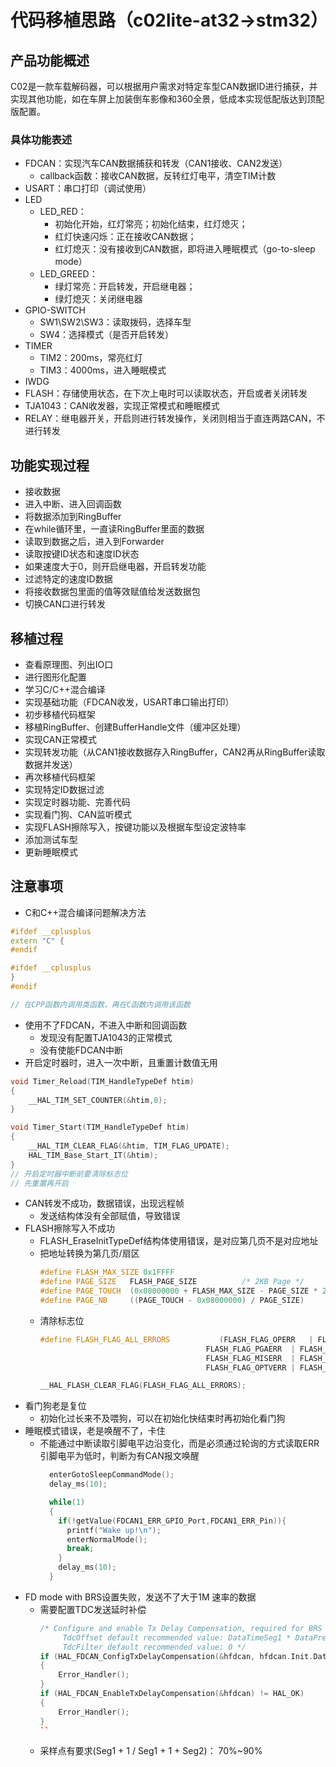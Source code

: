 # 代码移植思路（c02lite-at32->stm32）
## 产品功能概述
C02是一款车载解码器，可以根据用户需求对特定车型CAN数据ID进行捕获，并实现其他功能，如在车屏上加装倒车影像和360全景，低成本实现低配版达到顶配版配置。
### 具体功能表述
- FDCAN：实现汽车CAN数据捕获和转发（CAN1接收、CAN2发送）
  - callback函数：接收CAN数据，反转红灯电平，清空TIM计数
- USART：串口打印（调试使用）
- LED
  - LED_RED：
    - 初始化开始，红灯常亮；初始化结束，红灯熄灭；
    - 红灯快速闪烁：正在接收CAN数据；
    - 红灯熄灭：没有接收到CAN数据，即将进入睡眠模式（go-to-sleep mode）
  - LED_GREED：
    - 绿灯常亮：开启转发，开启继电器；
    - 绿灯熄灭：关闭继电器
- GPIO-SWITCH
  - SW1\SW2\SW3：读取拨码，选择车型
  - SW4：选择模式（是否开启转发）
- TIMER
  - TIM2：200ms，常亮红灯
  - TIM3：4000ms，进入睡眠模式
- IWDG
- FLASH：存储使用状态，在下次上电时可以读取状态，开启或者关闭转发
- TJA1043：CAN收发器，实现正常模式和睡眠模式
- RELAY：继电器开关，开启则进行转发操作，关闭则相当于直连两路CAN，不进行转发

## 功能实现过程
- 接收数据
- 进入中断、进入回调函数
- 将数据添加到RingBuffer
- 在while循环里，一直读RingBuffer里面的数据
- 读取到数据之后，进入到Forwarder
- 读取按键ID状态和速度ID状态
- 如果速度大于0，则开启继电器，开启转发功能
- 过滤特定的速度ID数据
- 将接收数据包里面的值等效赋值给发送数据包
- 切换CAN口进行转发

## 移植过程
- 查看原理图、列出IO口
- 进行图形化配置
- 学习C/C++混合编译
- 实现基础功能（FDCAN收发，USART串口输出打印）
- 初步移植代码框架
- 移植RingBuffer、创建BufferHandle文件（缓冲区处理）
- 实现CAN正常模式
- 实现转发功能（从CAN1接收数据存入RingBuffer，CAN2再从RingBuffer读取数据并发送）
- 再次移植代码框架
- 实现特定ID数据过滤
- 实现定时器功能、完善代码
- 实现看门狗、CAN监听模式
- 实现FLASH擦除写入，按键功能以及根据车型设定波特率
- 添加测试车型
- 更新睡眠模式

## 注意事项
- C和C++混合编译问题解决方法
```C++
#ifdef __cplusplus
extern "C" {
#endif

#ifdef __cplusplus
}
#endif

// 在CPP函数内调用类函数，再在C函数内调用该函数
```
- 使用不了FDCAN，不进入中断和回调函数
  - 发现没有配置TJA1043的正常模式
  - 没有使能FDCAN中断
- 开启定时器时，进入一次中断，且重置计数值无用
```C++
void Timer_Reload(TIM_HandleTypeDef htim)
{
	__HAL_TIM_SET_COUNTER(&htim,0);
}

void Timer_Start(TIM_HandleTypeDef htim)
{
	__HAL_TIM_CLEAR_FLAG(&htim, TIM_FLAG_UPDATE);
	HAL_TIM_Base_Start_IT(&htim);
}
// 开启定时器中断前要清除标志位
// 先重置再开启
```
- CAN转发不成功，数据错误，出现远程帧
  - 发送结构体没有全部赋值，导致错误
- FLASH擦除写入不成功
  - FLASH_EraseInitTypeDef结构体使用错误，是对应第几页不是对应地址
  - 把地址转换为第几页/扇区
    ```C++
    #define FLASH_MAX_SIZE 0x1FFFF
    #define PAGE_SIZE   FLASH_PAGE_SIZE          /* 2KB Page */
    #define PAGE_TOUCH  (0x08000000 + FLASH_MAX_SIZE - PAGE_SIZE * 2 + 1)
    #define PAGE_NB		((PAGE_TOUCH - 0x08000000) / PAGE_SIZE)
    ```
  - 清除标志位
    ```C++
    #define FLASH_FLAG_ALL_ERRORS           (FLASH_FLAG_OPERR   | FLASH_FLAG_PROGERR | FLASH_FLAG_WRPERR | \
                                         FLASH_FLAG_PGAERR  | FLASH_FLAG_SIZERR  | FLASH_FLAG_PGSERR | \
                                         FLASH_FLAG_MISERR  | FLASH_FLAG_FASTERR | \
                                         FLASH_FLAG_OPTVERR | FLASH_FLAG_ECCC    | FLASH_FLAG_ECCD)

    __HAL_FLASH_CLEAR_FLAG(FLASH_FLAG_ALL_ERRORS);
    ```
- 看门狗老是复位
  - 初始化过长来不及喂狗，可以在初始化快结束时再初始化看门狗
- 睡眠模式错误，老是唤醒不了，卡住
  - 不能通过中断读取引脚电平边沿变化，而是必须通过轮询的方式读取ERR引脚电平为低时，判断为有CAN报文唤醒
    ```C++
      enterGotoSleepCommandMode();
      delay_ms(10);

      while(1)
      {
        if(!getValue(FDCAN1_ERR_GPIO_Port,FDCAN1_ERR_Pin)){
          printf("Wake up!\n");
          enterNormalMode();
          break;
        }
        delay_ms(10);
      }
    ```
- FD mode with BRS设置失败，发送不了大于1M 速率的数据
  - 需要配置TDC发送延时补偿
    ```c++
    /* Configure and enable Tx Delay Compensation, required for BRS mode.
	     TdcOffset default recommended value: DataTimeSeg1 * DataPrescaler
	     TdcFilter default recommended value: 0 */
	if (HAL_FDCAN_ConfigTxDelayCompensation(&hfdcan, hfdcan.Init.DataPrescaler * hfdcan.Init.DataTimeSeg1, 0) != HAL_OK)
	{
		Error_Handler();
	}
	if (HAL_FDCAN_EnableTxDelayCompensation(&hfdcan) != HAL_OK)
	{
		Error_Handler();
	}
    ``
  - 采样点有要求(Seg1 + 1 / Seg1 + 1 + Seg2)： 70%~90%